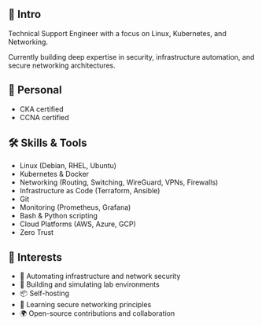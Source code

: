 ## 👋 Intro

Technical Support Engineer with a focus on Linux, Kubernetes, and Networking.

Currently building deep expertise in security, infrastructure automation, and secure networking architectures.

## 🧠 Personal

- CKA certified
- CCNA certified

## 🛠️ Skills & Tools

- Linux (Debian, RHEL, Ubuntu)
- Kubernetes & Docker
- Networking (Routing, Switching, WireGuard, VPNs, Firewalls)
- Infrastructure as Code (Terraform, Ansible)
- Git
- Monitoring  (Prometheus, Grafana)
- Bash & Python scripting
- Cloud Platforms (AWS, Azure, GCP)
- Zero Trust

## 🚀 Interests

- 🤖 Automating infrastructure and network security
- 🧪 Building and simulating lab environments
- 📦 Self-hosting
- 🔐 Learning secure networking principles
- 🌍 Open-source contributions and collaboration
